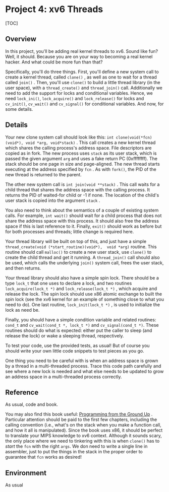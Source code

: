 # Project 4: xv6 Threads
[TOC]
## Overview

In this project, you'll be adding real kernel threads to xv6\. Sound like fun? Well, it should. 
Because you are on your way to becoming a real kernel hacker. And what could be more fun than that?

Specifically, you'll do three things. First, you'll define a new system call to create a kernel 
thread, called `clone()` , as well as one to wait for a thread called `join()` . Then, you'll use `clone()`
to build a little thread library (in the user space), with a `thread_create()` and `thread_join()` call. Additionally we need to add 
the support for locks and conditional variables. Hence, we need `lock_ini()`, `lock_acquire()` and `lock_release()` for locks
and `cv_init()`, `cv_wait()` and `cv_signal()` for conditional variables. And now, for some details.

## Details

Your new clone system call should look like this: `int clone(void(*fcn)(void*), void *arg, void*stack)` . This call 
creates a new kernel thread which shares the calling process's address space. File descriptors are copied as in fork. 
The new process uses `stack` as its user stack, which is passed the given argument `arg` and uses a fake return PC (0xffffffff). 
The stack should be one page in size and page-aligned. The new thread starts executing at the address specified by `fcn` . 
As with `fork()`, the PID of the new thread is returned to the parent.


The other new system call is `int join(void **stack)` . This call waits for a child thread that shares the address 
space with the calling process. It returns the PID of waited-for child or -1 if none. The location of the child's user 
stack is copied into the argument `stack` .


You also need to think about the semantics of a couple of existing system calls. For example, `int wait()` should wait 
for a child process that does not share the address space with this process. It should also free the address space if 
this is last reference to it. Finally, `exit()` should work as before but for both processes and threads; little change 
is required here.


Your thread library will be built on top of this, and just have a simple `thread_create(void (*start_routine)(void*), 
void *arg)` routine. This routine should call `malloc()` to create a new user stack, use `clone()` to create the child 
thread and get it running. A `thread_join()` call should also be used, which calls the underlying `join()` system call, 
frees the user stack, and then returns.


Your thread library should also have a simple spin lock. There should be a type `lock_t` that one uses to declare a
lock, and two routines `lock_acquire(lock_t *)` and `lock_release(lock_t *)` , which acquire and release the lock. The 
spin lock should use x86 atomic exchange to built the spin lock (see the xv6 kernel for an example of something close 
to what you need to do). One last routine, `lock_init(lock_t *)` , is used to initialize the lock as need be.


Finally, you should have a simple condition variable and related routines: `cond_t` and `cv_wait(cond_t *, lock_t *)` and `cv_signal(cond_t *)`.
These routines should do what is expected: either put the caller to sleep (and release the lock) or wake a sleeping thread, respectively.


To test your code, use the provided tests, as usual! But of course you should write your own little code snippets to test pieces as you go.


One thing you need to be careful with is when an address space is grown by a thread in a multi-threaded process. Trace 
this code path carefully and see where a new lock is needed and what else needs to be updated to grow an address space 
in a multi-threaded process correctly.


## Reference

As usual, code and book.

You may also find this book useful: [Programming from the Ground Up](http://download.savannah.gnu.org/releases/pgubook/ProgrammingGroundUp-1-0-booksize.pdf) .
Particular attention should be paid to the first few chapters, including the calling convention (i.e., what's on the stack when you make a function call,
and how it all is manipulated). Since the book uses x86, it should be perfect to translate your MIPS knowledge to xv6 context. Although it sounds scary, the only place
where we need to tinkering with this is when `clone()` has to _start_ the `fcn` with the right `args`. We don need to write a single line in assembler, just to put 
the things in the stack in the proper order to guarantee that `fcn` works as desired!

## Environment 

As usual
